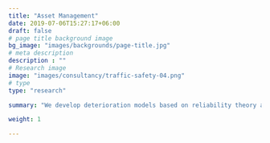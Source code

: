 ```yaml
---
title: "Asset Management"
date: 2019-07-06T15:27:17+06:00
draft: false
# page title background image
bg_image: "images/backgrounds/page-title.jpg"
# meta description
description : ""
# Research image
image: "images/consultancy/traffic-safety-04.png"
# type
type: "research"

summary: "We develop deterioration models based on reliability theory and monitoring data. Determination of optimal intervention strategies for stock of assets. "

weight: 1

---
```

